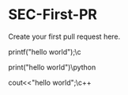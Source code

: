 # SEC-First-PR

Create your first pull request here.

printf("hello world");\\c

print("hello world")\\python

cout<<"hello world";\\c++

